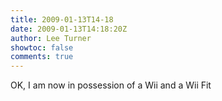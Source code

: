 ```yaml
---
title: 2009-01-13T14-18
date: 2009-01-13T14:18:20Z
author: Lee Turner
showtoc: false
comments: true
---
```


OK, I am now in possession of a Wii and a Wii Fit

